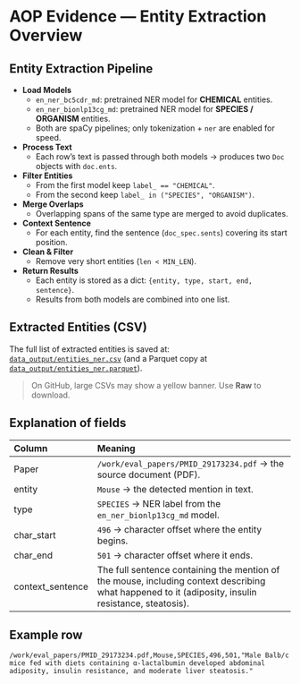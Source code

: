 AOP Evidence — Entity Extraction Overview
================

## Entity Extraction Pipeline

- **Load Models**
  - `en_ner_bc5cdr_md`: pretrained NER model for **CHEMICAL** entities.
  - `en_ner_bionlp13cg_md`: pretrained NER model for **SPECIES /
    ORGANISM** entities.
  - Both are spaCy pipelines; only tokenization + `ner` are enabled for
    speed.
- **Process Text**
  - Each row’s text is passed through both models → produces two `Doc`
    objects with `doc.ents`.
- **Filter Entities**
  - From the first model keep `label_ == "CHEMICAL"`.
  - From the second keep `label_ in ("SPECIES", "ORGANISM")`.
- **Merge Overlaps**
  - Overlapping spans of the same type are merged to avoid duplicates.
- **Context Sentence**
  - For each entity, find the sentence (`doc_spec.sents`) covering its
    start position.
- **Clean & Filter**
  - Remove very short entities (`len < MIN_LEN`).
- **Return Results**
  - Each entity is stored as a dict:
    `{entity, type, start, end, sentence}`.
  - Results from both models are combined into one list.

## Extracted Entities (CSV)

The full list of extracted entities is saved at:  
[`data_output/entities_ner.csv`](data_output/entities_ner.csv) (and a
Parquet copy at
[`data_output/entities_ner.parquet`](data_output/entities_ner.parquet)).

> On GitHub, large CSVs may show a yellow banner. Use **Raw** to
> download.

## Explanation of fields

| Column | Meaning |
|:---|:---|
| Paper | `/work/eval_papers/PMID_29173234.pdf` → the source document (PDF). |
| entity | `Mouse` → the detected mention in text. |
| type | `SPECIES` → NER label from the `en_ner_bionlp13cg_md` model. |
| char_start | `496` → character offset where the entity begins. |
| char_end | `501` → character offset where it ends. |
| context_sentence | The full sentence containing the mention of the mouse, including context describing what happened to it (adiposity, insulin resistance, steatosis). |

## Example row

``` csv
/work/eval_papers/PMID_29173234.pdf,Mouse,SPECIES,496,501,"Male Balb/c mice fed with diets containing α‑lactalbumin developed abdominal adiposity, insulin resistance, and moderate liver steatosis."
```
